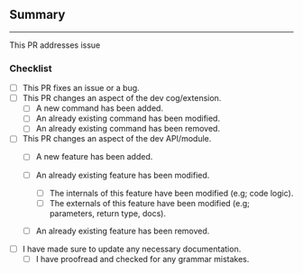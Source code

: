 ## Summary
***
This PR addresses issue <!-- Issue ID goes here --> <!-- Remove line if the PR won't address an issue -->

<!-- Summary goes here. What is this PR for?-->

### Checklist
<!-- Add an 'x' in between the brackets to mark it -->
- [ ] This PR fixes an issue or a bug.
- [ ] This PR changes an aspect of the dev cog/extension.
  - [ ] A new command has been added.
  - [ ] An already existing command has been modified.
  - [ ] An already existing command has been removed.
- [ ] This PR changes an aspect of the dev API/module.
  - [ ] A new feature has been added.
  - [ ] An already existing feature has been modified.
    - [ ] The internals of this feature have been modified (e.g; code logic).
    - [ ] The externals of this feature have been modified (e.g; parameters, return type, docs).
  - [ ] An already existing feature has been removed.


- [ ] I have made sure to update any necessary documentation.
  - [ ] I have proofread and checked for any grammar mistakes.